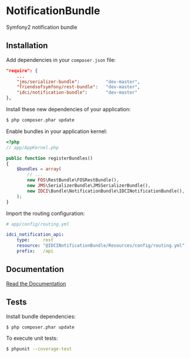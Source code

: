 NotificationBundle
==================

Symfony2 notification bundle


Installation
------------

Add dependencies in your `composer.json` file:
```json
"require": {
    ...
    "jms/serializer-bundle":          "dev-master",
    "friendsofsymfony/rest-bundle":   "dev-master",
    "idci/notification-bundle":       "dev-master"
},
```

Install these new dependencies of your application:
```sh
$ php composer.phar update
```

Enable bundles in your application kernel:
```php
<?php
// app/AppKernel.php

public function registerBundles()
{
    $bundles = array(
        // ...
        new FOS\RestBundle\FOSRestBundle(),
        new JMS\SerializerBundle\JMSSerializerBundle(),
        new IDCI\Bundle\NotificationBundle\IDCINotificationBundle(),
    );
}
```

Import the routing configuration:
```yml
# app/config/routing.yml

idci_notification_api:
    type:     rest
    resource: "@IDCINotificationBundle/Resources/config/routing.yml"
    prefix:   /api
```


Documentation
-------------

[Read the Documentation](Resources/doc/index.md)


Tests
-----

Install bundle dependencies:
```sh
$ php composer.phar update
```

To execute unit tests:
```sh
$ phpunit --coverage-text
```
